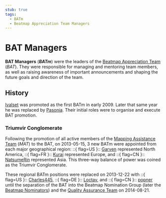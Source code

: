 ```yaml
---
stub: true
tags:
  - BATm
  - Beatmap Appreciation Team Managers
---
```


# BAT Managers

**BAT Managers** (***BATm***) were the leaders of the [Beatmap Appreciation Team](/wiki/Modding/Beatmap_Appreciation_Team) (*BAT*). They were responsible for managing and mentoring team members, as well as raising awareness of important announcements and shaping the future goals and direction of the team.

## History

[Ivalset](https://osu.ppy.sh/users/827) was promoted as the first BATm in early 2009. Later that same year he was replaced by [Pasonia](https://osu.ppy.sh/users/43345). Their initial roles were to organise and execute BAT promotion.

### Triumvir Conglomerate

Following the promotion of all active members of the [Mapping Assistance Team](/wiki/Modding/Mapping_Assistance_Team) (*MAT*) to the BAT, on 2013-05-15, 3 new BATm were appointed from each major geographical region: ::{ flag=US }:: [Garven](https://osu.ppy.sh/users/244216) represented North America, ::{ flag=FR }:: [Kurai](https://osu.ppy.sh/users/77089) represented Europe, and ::{ flag=CN }:: [NatsumeRin](https://osu.ppy.sh/users/151679) represented Asia. This three-way balance of power was coined as the Triumvir Conglomerate.

These regional BATm positions were replaced on 2013-12-22 with ::{ flag=US }:: [Charles445](https://osu.ppy.sh/users/85000), ::{ flag=DE }:: [Loctav](https://osu.ppy.sh/users/71366), and ::{ flag=CN }:: [popner](https://osu.ppy.sh/users/759860) until the separation of the BAT into the Beatmap Nomination Group (later the [Beatmap Nominators](/wiki/People/The_Team/Beatmap_Nominators)) and the [Quality Assurance Team](/wiki/Modding/Quality_Assurance_Team) on 2014-08-21.
